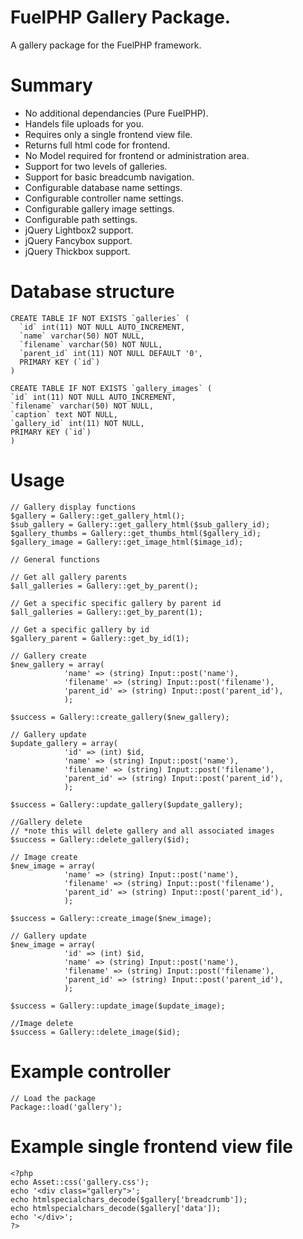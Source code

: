 # FuelPHP Gallery Package.

A gallery package for the FuelPHP framework.

# Summary

* No additional dependancies (Pure FuelPHP).
* Handels file uploads for you.
* Requires only a single frontend view file.
* Returns full html code for frontend.
* No Model required for frontend or administration area.
* Support for two levels of galleries.
* Support for basic breadcumb navigation.
* Configurable database name settings.
* Configurable controller name settings.
* Configurable gallery image settings.
* Configurable path settings.
* jQuery Lightbox2 support. 
* jQuery Fancybox support.
* jQuery Thickbox support.

# Database structure

	CREATE TABLE IF NOT EXISTS `galleries` (
	  `id` int(11) NOT NULL AUTO_INCREMENT,
	  `name` varchar(50) NOT NULL,
	  `filename` varchar(50) NOT NULL,
	  `parent_id` int(11) NOT NULL DEFAULT '0',
	  PRIMARY KEY (`id`)
	)

	CREATE TABLE IF NOT EXISTS `gallery_images` (
  	`id` int(11) NOT NULL AUTO_INCREMENT,
  	`filename` varchar(50) NOT NULL,
  	`caption` text NOT NULL,
  	`gallery_id` int(11) NOT NULL,
  	PRIMARY KEY (`id`)
	)

# Usage

	// Gallery display functions
	$gallery = Gallery::get_gallery_html();
	$sub_gallery = Gallery::get_gallery_html($sub_gallery_id);
	$gallery_thumbs = Gallery::get_thumbs_html($gallery_id);
	$gallery_image = Gallery::get_image_html($image_id);

	// General functions

	// Get all gallery parents
	$all_galleries = Gallery::get_by_parent();

	// Get a specific specific gallery by parent id
	$all_galleries = Gallery::get_by_parent(1);

	// Get a specific gallery by id
	$gallery_parent = Gallery::get_by_id(1);
	
	// Gallery create
	$new_gallery = array(
				'name' => (string) Input::post('name'),
				'filename' => (string) Input::post('filename'),
				'parent_id' => (string) Input::post('parent_id'),
				);

	$success = Gallery::create_gallery($new_gallery);	

	// Gallery update
	$update_gallery = array(
				'id' => (int) $id,
				'name' => (string) Input::post('name'),
				'filename' => (string) Input::post('filename'),
				'parent_id' => (string) Input::post('parent_id'),
				);

	$success = Gallery::update_gallery($update_gallery);

	//Gallery delete
	// *note this will delete gallery and all associated images
	$success = Gallery::delete_gallery($id);

	// Image create
	$new_image = array(
				'name' => (string) Input::post('name'),
				'filename' => (string) Input::post('filename'),
				'parent_id' => (string) Input::post('parent_id'),
				);

	$success = Gallery::create_image($new_image);	

	// Gallery update
	$new_image = array(
				'id' => (int) $id,
				'name' => (string) Input::post('name'),
				'filename' => (string) Input::post('filename'),
				'parent_id' => (string) Input::post('parent_id'),
				);

	$success = Gallery::update_image($update_image);

	//Image delete	
	$success = Gallery::delete_image($id);
	
# Example controller

    // Load the package
    Package::load('gallery');

# Example single frontend view file 
   
    <?php
	echo Asset::css('gallery.css');
	echo '<div class="gallery">';
	echo htmlspecialchars_decode($gallery['breadcrumb']);
	echo htmlspecialchars_decode($gallery['data']);
	echo '</div>';
	?>